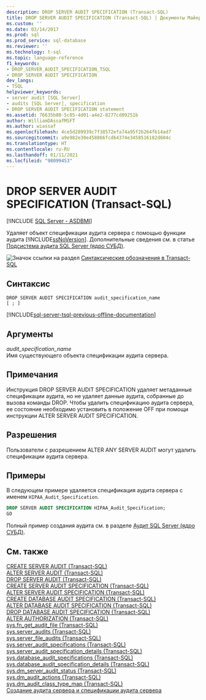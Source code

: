 ```yaml
---
description: DROP SERVER AUDIT SPECIFICATION (Transact-SQL)
title: DROP SERVER AUDIT SPECIFICATION (Transact-SQL) | Документы Майкрософт
ms.custom: ''
ms.date: 03/14/2017
ms.prod: sql
ms.prod_service: sql-database
ms.reviewer: ''
ms.technology: t-sql
ms.topic: language-reference
f1_keywords:
- DROP_SERVER_AUDIT_SPECIFICATION_TSQL
- DROP SERVER AUDIT SPECIFICATION
dev_langs:
- TSQL
helpviewer_keywords:
- server audit [SQL Server]
- audits [SQL Server], specification
- DROP SERVER AUDIT SPECIFICATION statement
ms.assetid: 76635b80-5c05-4d01-a4e2-8277cd09251b
author: WilliamDAssafMSFT
ms.author: wiassaf
ms.openlocfilehash: 4ce5d289939c7f38572efa74a95f2b264fb14ad7
ms.sourcegitcommit: a9e982e30e458866fcd64374e3458516182d604c
ms.translationtype: HT
ms.contentlocale: ru-RU
ms.lasthandoff: 01/11/2021
ms.locfileid: "98099453"
---
```

# <a name="drop-server-audit-specification-transact-sql"></a>DROP SERVER AUDIT SPECIFICATION (Transact-SQL)
[!INCLUDE [SQL Server - ASDBMI](../../includes/applies-to-version/sql-asdbmi.md)]

  Удаляет объект спецификации аудита сервера с помощью функции аудита [!INCLUDE[ssNoVersion](../../includes/ssnoversion-md.md)]. Дополнительные сведения см. в статье [Подсистема аудита SQL Server (ядро СУБД)](../../relational-databases/security/auditing/sql-server-audit-database-engine.md).  
  
 ![Значок ссылки на раздел](../../database-engine/configure-windows/media/topic-link.gif "Значок ссылки на раздел") [Синтаксические обозначения в Transact-SQL](../../t-sql/language-elements/transact-sql-syntax-conventions-transact-sql.md)  
  
## <a name="syntax"></a>Синтаксис  
  
```syntaxsql 
DROP SERVER AUDIT SPECIFICATION audit_specification_name  
[ ; ]  
```  
  
[!INCLUDE[sql-server-tsql-previous-offline-documentation](../../includes/sql-server-tsql-previous-offline-documentation.md)]

## <a name="arguments"></a>Аргументы
 *audit_specification_name*  
 Имя существующего объекта спецификации аудита сервера.  
  
## <a name="remarks"></a>Примечания  
 Инструкция DROP SERVER AUDIT SPECIFICATION удаляет метаданные спецификации аудита, но не удаляет данные аудита, собранные до вызова команды DROP. Чтобы удалить спецификацию аудита сервера, ее состояние необходимо установить в положение OFF при помощи инструкции ALTER SERVER AUDIT SPECIFICATION.  
  
## <a name="permissions"></a>Разрешения  
 Пользователи с разрешением ALTER ANY SERVER AUDIT могут удалить спецификации аудита сервера.  
  
## <a name="examples"></a>Примеры  
 В следующем примере удаляется спецификация аудита сервера с именем `HIPAA_Audit_Specification`.  
  
```sql  
DROP SERVER AUDIT SPECIFICATION HIPAA_Audit_Specification;  
GO  
```  
  
 Полный пример создания аудита см. в разделе [Аудит SQL Server (ядро СУБД)](../../relational-databases/security/auditing/sql-server-audit-database-engine.md).  
  
## <a name="see-also"></a>См. также  
 [CREATE SERVER AUDIT (Transact-SQL)](../../t-sql/statements/create-server-audit-transact-sql.md)   
 [ALTER SERVER AUDIT (Transact-SQL)](../../t-sql/statements/alter-server-audit-transact-sql.md)   
 [DROP SERVER AUDIT (Transact-SQL)](../../t-sql/statements/drop-server-audit-transact-sql.md)   
 [CREATE SERVER AUDIT SPECIFICATION (Transact-SQL)](../../t-sql/statements/create-server-audit-specification-transact-sql.md)   
 [ALTER SERVER AUDIT SPECIFICATION (Transact-SQL)](../../t-sql/statements/alter-server-audit-specification-transact-sql.md)   
 [CREATE DATABASE AUDIT SPECIFICATION (Transact-SQL)](../../t-sql/statements/create-database-audit-specification-transact-sql.md)   
 [ALTER DATABASE AUDIT SPECIFICATION (Transact-SQL)](../../t-sql/statements/alter-database-audit-specification-transact-sql.md)   
 [DROP DATABASE AUDIT SPECIFICATION (Transact-SQL)](../../t-sql/statements/drop-database-audit-specification-transact-sql.md)   
 [ALTER AUTHORIZATION (Transact-SQL)](../../t-sql/statements/alter-authorization-transact-sql.md)   
 [sys.fn_get_audit_file (Transact-SQL)](../../relational-databases/system-functions/sys-fn-get-audit-file-transact-sql.md)   
 [sys.server_audits (Transact-SQL)](../../relational-databases/system-catalog-views/sys-server-audits-transact-sql.md)   
 [sys.server_file_audits (Transact-SQL)](../../relational-databases/system-catalog-views/sys-server-file-audits-transact-sql.md)   
 [sys.server_audit_specifications (Transact-SQL)](../../relational-databases/system-catalog-views/sys-server-audit-specifications-transact-sql.md)   
 [sys.server_audit_specification_details (Transact-SQL)](../../relational-databases/system-catalog-views/sys-server-audit-specification-details-transact-sql.md)   
 [sys.database_audit_specifications (Transact-SQL)](../../relational-databases/system-catalog-views/sys-database-audit-specifications-transact-sql.md)   
 [sys.database_audit_specification_details (Transact-SQL)](../../relational-databases/system-catalog-views/sys-database-audit-specification-details-transact-sql.md)   
 [sys.dm_server_audit_status (Transact-SQL)](../../relational-databases/system-dynamic-management-views/sys-dm-server-audit-status-transact-sql.md)   
 [sys.dm_audit_actions (Transact-SQL)](../../relational-databases/system-dynamic-management-views/sys-dm-audit-actions-transact-sql.md)   
 [sys.dm_audit_class_type_map (Transact-SQL)](../../relational-databases/system-dynamic-management-views/sys-dm-audit-class-type-map-transact-sql.md)   
 [Создание аудита сервера и спецификации аудита сервера](../../relational-databases/security/auditing/create-a-server-audit-and-server-audit-specification.md)  
  
  
